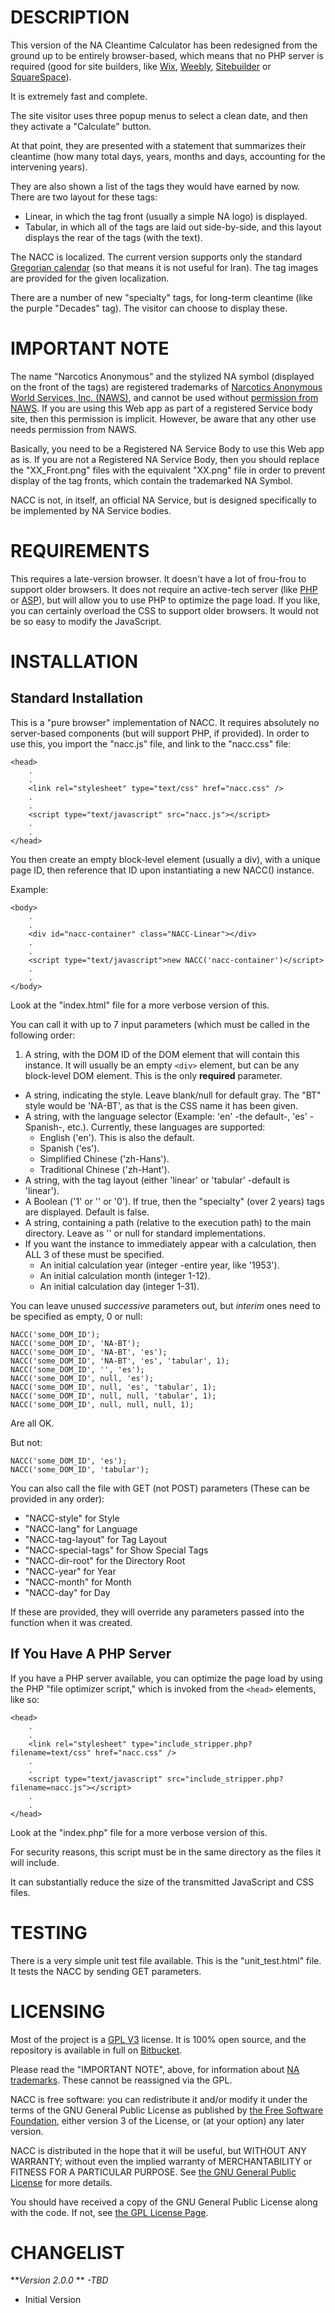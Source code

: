 DESCRIPTION
===========
This version of the NA Cleantime Calculator has been redesigned from the ground up to be entirely browser-based, which means that no PHP server is required (good for site builders, like [Wix](http://wix.com), [Weebly](http://weebly.com), [Sitebuilder](http://sitebuilder.com) or [SquareSpace](http://squarespace.com)).

It is extremely fast and complete.

The site visitor uses three popup menus to select a clean date, and then they activate a "Calculate" button.

At that point, they are presented with a statement that summarizes their cleantime (how many total days, years, months and days, accounting for the intervening years).

They are also shown a list of the tags they would have earned by now. There are two layout for these tags:

- Linear, in which the tag front (usually a simple NA logo) is displayed.
- Tabular, in which all of the tags are laid out side-by-side, and this layout displays the rear of the tags (with the text).

The NACC is localized. The current version supports only the standard [Gregorian calendar](https://en.wikipedia.org/wiki/Gregorian_calendar) (so that means it is not useful for Iran).
The tag images are provided for the given localization.

There are a number of new "specialty" tags, for long-term cleantime (like the purple "Decades" tag). The visitor can choose to display these.

IMPORTANT NOTE
==============
The name "Narcotics Anonymous" and the stylized NA symbol (displayed on the front of the tags) are registered trademarks of [Narcotics Anonymous World Services, Inc. (NAWS)](http://na.org), and cannot be used without [permission from NAWS](http://na.org/?ID=legal-bulletins-fipt). If you are using this Web app as part of a registered Service body site, then this permission is implicit. However, be aware that any other use needs permission from NAWS.

Basically, you need to be a Registered NA Service Body to use this Web app as is. If you are not a Registered NA Service Body, then you should replace the "XX_Front.png" files with the equivalent "XX.png" file in order to prevent display of the tag fronts, which contain the trademarked NA Symbol.

NACC is not, in itself, an official NA Service, but is designed specifically to be implemented by NA Service bodies.

REQUIREMENTS
============
This requires a late-version browser. It doesn't have a lot of frou-frou to support older browsers.
It does not require an active-tech server (like [PHP](http://php.net) or [ASP](http://asp.net)), but will allow you to use PHP to optimize the page load.
If you like, you can certainly overload the CSS to support older browsers. It would not be so easy to modify the JavaScript.

INSTALLATION
============
Standard Installation
---------------------
This is a "pure browser" implementation of NACC. It requires absolutely no server-based components (but will support PHP, if provided).
In order to use this, you import the "nacc.js" file, and link to the "nacc.css" file:

    <head>
        .
        .
        <link rel="stylesheet" type="text/css" href="nacc.css" />
        .
        .
        <script type="text/javascript" src="nacc.js"></script>
        .
        .
    </head>

You then create an empty block-level element (usually a div), with a unique page ID, then reference that ID upon instantiating a new NACC() instance.

Example:

    <body>
        .
        .
        <div id="nacc-container" class="NACC-Linear"></div>
        .
        .
        <script type="text/javascript">new NACC('nacc-container')</script>
        .
        .
    </body>

Look at the "index.html" file for a more verbose version of this.

You can call it with up to 7 input parameters (which must be called in the following order:

1. A string, with the DOM ID of the DOM element that will contain this instance. It will usually be an empty `<div>` element, but can be any block-level DOM element. This is the only **required** parameter.
- A string, indicating the style. Leave blank/null for default gray. The "BT" style would be 'NA-BT', as that is the CSS name it has been given.                                 
- A string, with the language selector (Example: 'en' -the default-, 'es' -Spanish-, etc.). Currently, these languages are supported:
    - English ('en'). This is also the default.
    - Spanish ('es').
    - Simplified Chinese ('zh-Hans').
    - Traditional Chinese ('zh-Hant').      
- A string, with the tag layout (either 'linear' or 'tabular' -default is 'linear').     
- A Boolean ('1' or '' or '0'). If true, then the "specialty" (over 2 years) tags are displayed. Default is false.     
- A string, containing a path (relative to the execution path) to the main directory. Leave as '' or null for standard implementations.                             
- If you want the instance to immediately appear with a calculation, then ALL 3 of these must be specified.
    - An initial calculation year (integer -entire year, like '1953').
    - An initial calculation month (integer 1-12).
    - An initial calculation day (integer 1-31).
    
You can leave unused _successive_ parameters out, but _interim_ ones need to be specified as empty, 0 or null:

    NACC('some_DOM_ID');
    NACC('some_DOM_ID', 'NA-BT');
    NACC('some_DOM_ID', 'NA-BT', 'es');
    NACC('some_DOM_ID', 'NA-BT', 'es', 'tabular', 1);
    NACC('some_DOM_ID', '', 'es');
    NACC('some_DOM_ID', null, 'es');
    NACC('some_DOM_ID', null, 'es', 'tabular', 1);
    NACC('some_DOM_ID', null, null, 'tabular', 1);
    NACC('some_DOM_ID', null, null, null, 1);
    
Are all OK.
    
But not:

    NACC('some_DOM_ID', 'es');
    NACC('some_DOM_ID', 'tabular');

        
You can also call the file with GET (not POST) parameters (These can be provided in any order):

- "NACC-style" for Style
- "NACC-lang" for Language
- "NACC-tag-layout" for Tag Layout
- "NACC-special-tags" for Show Special Tags
- "NACC-dir-root" for the Directory Root
- "NACC-year" for Year
- "NACC-month" for Month
- "NACC-day" for Day

If these are provided, they will override any parameters passed into the function when it was created.

If You Have A PHP Server
------------------------
If you have a PHP server available, you can optimize the page load by using the PHP "file optimizer script," which is invoked from the `<head>` elements, like so:

    <head>
        .
        .
        <link rel="stylesheet" type="include_stripper.php?filename=text/css" href="nacc.css" />
        .
        .
        <script type="text/javascript" src="include_stripper.php?filename=nacc.js"></script>
        .
        .
    </head>

Look at the "index.php" file for a more verbose version of this.
    
For security reasons, this script must be in the same directory as the files it will include.

It can substantially reduce the size of the transmitted JavaScript and CSS files.

TESTING
=======

There is a very simple unit test file available. This is the "unit_test.html" file.
It tests the NACC by sending GET parameters.

LICENSING
=========
Most of the project is a [GPL V3](http://www.gnu.org/licenses/licenses.html#GPL) license. It is 100% open source, and the repository is available in full on [Bitbucket](https://bitbucket.org/bmlt/nacc2).

Please read the "IMPORTANT NOTE", above, for information about [NA trademarks](http://na.org/?ID=legal-bulletins-fipt). These cannot be reassigned via the GPL.

NACC is free software: you can redistribute it and/or modify it under the terms of the GNU General Public License as published by [the Free Software Foundation](http://fsf.org/), either version 3 of the License, or (at your option) any later version.

NACC is distributed in the hope that it will be useful, but WITHOUT ANY WARRANTY; without even the implied warranty of MERCHANTABILITY or FITNESS FOR A PARTICULAR PURPOSE. See [the GNU General Public License](http://www.gnu.org/licenses/licenses.html#GPL) for more details.

You should have received a copy of the GNU General Public License along with the code. If not, see [the GPL License Page](http://www.gnu.org/licenses/).

CHANGELIST
==========
***Version 2.0.0* ** *-TBD*

- Initial Version